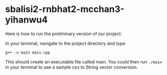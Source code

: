 # sbalisi2-rnbhat2-mcchan3-yihanwu4
Here is how to run the preliminary version of our project:

In your terminal, navigate to the project directory and type 

`g++ -o main main.cpp`

This should create an executable file called main. You could then run `./main` in your terminal to see a sample csv to String vector conversion.

